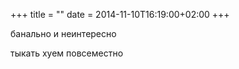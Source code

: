 +++
title = ""
date = 2014-11-10T16:19:00+02:00
+++

банально и неинтересно


тыкать хуем повсеместно


